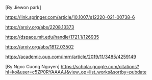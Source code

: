 
[By Jiewon park]

https://link.springer.com/article/10.1007/s12220-021-00738-6

https://arxiv.org/abs/2208.13373

https://dspace.mit.edu/handle/1721.1/126935

https://arxiv.org/abs/1812.03502

https://academic.oup.com/imrn/article/2019/11/3485/4259149

[By Ngoc Cuong Nguyen]
https://scholar.google.com/citations?hl=ko&user=c5ZP0RYAAAAJ&view_op=list_works&sortby=pubdate
